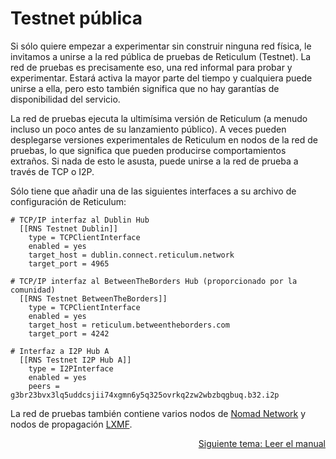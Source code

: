 # Testnet pública

Si sólo quiere empezar a experimentar sin construir ninguna red física, le invitamos a unirse a la red pública de pruebas de Reticulum (Testnet).
La red de pruebas es precisamente eso, una red informal para probar y experimentar. Estará activa la mayor parte del tiempo y cualquiera puede unirse a ella, pero esto también significa que no hay garantías de disponibilidad del servicio.

La red de pruebas ejecuta la ultimísima versión de Reticulum (a menudo incluso un poco antes de su lanzamiento público). A veces pueden desplegarse versiones experimentales de Reticulum en nodos de la red de pruebas, lo que significa que pueden producirse comportamientos extraños. Si nada de esto le asusta, puede unirse a la red de prueba a través de TCP o I2P.

Sólo tiene que añadir una de las siguientes interfaces a su archivo de configuración de Reticulum:

```
# TCP/IP interfaz al Dublin Hub
  [[RNS Testnet Dublin]]
    type = TCPClientInterface
    enabled = yes
    target_host = dublin.connect.reticulum.network
    target_port = 4965

# TCP/IP interfaz al BetweenTheBorders Hub (proporcionado por la comunidad)
  [[RNS Testnet BetweenTheBorders]]
    type = TCPClientInterface
    enabled = yes
    target_host = reticulum.betweentheborders.com
    target_port = 4242

# Interfaz a I2P Hub A
  [[RNS Testnet I2P Hub A]]
    type = I2PInterface
    enabled = yes
    peers = g3br23bvx3lq5uddcsjii74xgmn6y5q325ovrkq2zw2wbzbqgbuq.b32.i2p
```

La red de pruebas también contiene varios nodos de [Nomad Network](https://github.com/markqvist/nomadnet) y nodos de propagación [LXMF](https://github.com/markqvist/lxmf).

<p align="right"><a href="docs_es.html">Siguiente tema: Leer el manual</a></p>
